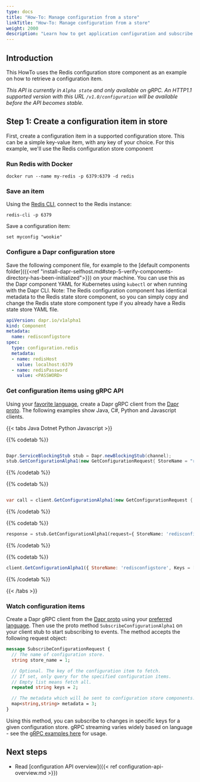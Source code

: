 ```yaml
---
type: docs
title: "How-To: Manage configuration from a store"
linkTitle: "How-To: Manage configuration from a store"
weight: 2000
description: "Learn how to get application configuration and subscribe for changes"
---
```


## Introduction
This HowTo uses the Redis configuration store component as an example on how to retrieve a configuration item.

*This API is currently in `Alpha state` and only available on gRPC. An HTTP1.1 supported version with this URL `/v1.0/configuration` will be available before the API becomes stable.*

## Step 1: Create a configuration item in store

First, create a configuration item in a supported configuration store. This can be a simple key-value item, with any key of your choice. For this example, we'll use the Redis configuration store component

### Run Redis with Docker
```
docker run --name my-redis -p 6379:6379 -d redis
```

### Save an item 

Using the [Redis CLI](https://redis.com/blog/get-redis-cli-without-installing-redis-server/), connect to the Redis instance:

```
redis-cli -p 6379 
```

Save a configuration item:

```
set myconfig "wookie"
```

### Configure a Dapr configuration store

Save the following component file, for example to the [default components folder]({{<ref "install-dapr-selfhost.md#step-5-verify-components-directory-has-been-initialized">}}) on your machine. You can use this as the Dapr component YAML for Kubernetes using `kubectl` or when running with the Dapr CLI. Note: The Redis configuration component has identical metadata to the Redis state store component, so you can simply copy and change the Redis state store component type if you already have a Redis state store YAML file. 

```yaml
apiVersion: dapr.io/v1alpha1
kind: Component
metadata:
  name: redisconfigstore
spec:
  type: configuration.redis
  metadata:
  - name: redisHost
    value: localhost:6379
  - name: redisPassword
    value: <PASSWORD>
```

### Get configuration items using gRPC API

Using your [favorite language](https://grpc.io/docs/languages/), create a Dapr gRPC client from the [Dapr proto](https://github.com/dapr/dapr/blob/master/dapr/proto/runtime/v1/dapr.proto). The following examples show Java, C#, Python and Javascript clients.

{{< tabs Java Dotnet Python Javascript >}}

{{% codetab %}}
```java

Dapr.ServiceBlockingStub stub = Dapr.newBlockingStub(channel);
stub.GetConfigurationAlpha1(new GetConfigurationRequest{ StoreName = "redisconfigstore", Keys = new String[]{"myconfig"} });
```
{{% /codetab %}}

{{% codetab %}}
```csharp

var call = client.GetConfigurationAlpha1(new GetConfigurationRequest { StoreName = "redisconfigstore", Keys = new String[]{"myconfig"} });
```
{{% /codetab %}}

{{% codetab %}}
```python
response = stub.GetConfigurationAlpha1(request={ StoreName: 'redisconfigstore', Keys = ['myconfig'] })
```
{{% /codetab %}}

{{% codetab %}}
```javascript
client.GetConfigurationAlpha1({ StoreName: 'redisconfigstore', Keys = ['myconfig'] })
```
{{% /codetab %}}

{{< /tabs >}}

### Watch configuration items

Create a Dapr gRPC client from the [Dapr proto](https://github.com/dapr/dapr/blob/master/dapr/proto/runtime/v1/dapr.proto) using your [preferred language](https://grpc.io/docs/languages/). Then use the proto method `SubscribeConfigurationAlpha1` on your client stub to start subscribing to events. The method accepts the following request object:

```proto
message SubscribeConfigurationRequest {
  // The name of configuration store.
  string store_name = 1;

  // Optional. The key of the configuration item to fetch.
  // If set, only query for the specified configuration items.
  // Empty list means fetch all.
  repeated string keys = 2;

  // The metadata which will be sent to configuration store components.
  map<string,string> metadata = 3;
}
```

Using this method, you can subscribe to changes in specific keys for a given configuration store. gRPC streaming varies widely based on language - see the [gRPC examples here](https://grpc.io/docs/languages/) for usage.

## Next steps
* Read [configuration API overview]({{< ref configuration-api-overview.md >}})